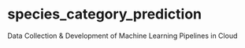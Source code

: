 # species_category_prediction
Data Collection &amp; Development of Machine Learning Pipelines in Cloud
